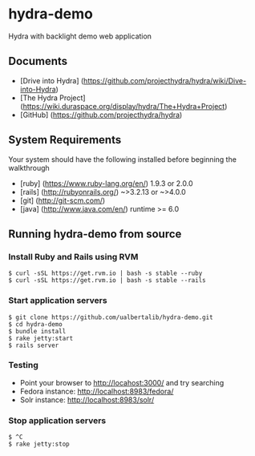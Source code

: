 # hydra-demo
Hydra with backlight demo web application

## Documents
+ [Drive into Hydra] (https://github.com/projecthydra/hydra/wiki/Dive-into-Hydra)
+ [The Hydra Project] (https://wiki.duraspace.org/display/hydra/The+Hydra+Project)
+ [GitHub] (https://github.com/projecthydra/hydra)

## System Requirements
Your system should have the following installed before beginning the walkthrough
+ [ruby] (https://www.ruby-lang.org/en/) 1.9.3 or 2.0.0
+ [rails] (http://rubyonrails.org/) ~>3.2.13 or ~>4.0.0
+ [git] (http://git-scm.com/)
+ [java] (http://www.java.com/en/) runtime >= 6.0

## Running hydra-demo from source

### Install Ruby and Rails using RVM

```shell
$ curl -sSL https://get.rvm.io | bash -s stable --ruby
$ curl -sSL https://get.rvm.io | bash -s stable --rails
```

### Start application servers

```shell
$ git clone https://github.com/ualbertalib/hydra-demo.git
$ cd hydra-demo
$ bundle install
$ rake jetty:start
$ rails server
```

### Testing
+ Point your browser to <http://locahost:3000/> and try searching
+ Fedora instance: <http://localhost:8983/fedora/>
+ Solr instance: <http://localhost:8983/solr/>

### Stop application servers

```shell
$ ^C
$ rake jetty:stop
```


